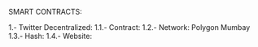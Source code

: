 SMART CONTRACTS:

1.- Twitter Decentralized:
  1.1.- Contract: 
  1.2.- Network: Polygon Mumbay
  1.3.- Hash:
  1.4.- Website:

